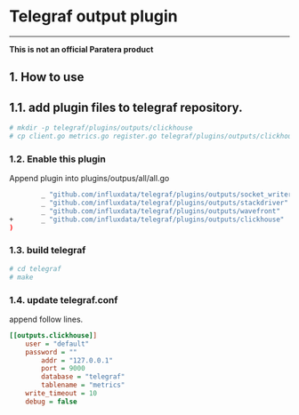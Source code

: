 # Telegraf output plugin 
-----

**This is not an official Paratera product**

## 1. How to use

## 1.1. add plugin files to telegraf repository.

```bash
# mkdir -p telegraf/plugins/outputs/clickhouse
# cp client.go metrics.go register.go telegraf/plugins/outputs/clickhouse
```

### 1.2. Enable this plugin

Append plugin into plugins/outpus/all/all.go

```bash
        _ "github.com/influxdata/telegraf/plugins/outputs/socket_writer"
        _ "github.com/influxdata/telegraf/plugins/outputs/stackdriver"
        _ "github.com/influxdata/telegraf/plugins/outputs/wavefront"
+       _ "github.com/influxdata/telegraf/plugins/outputs/clickhouse"
)
```

### 1.3. build telegraf

```bash
# cd telegraf
# make
```

### 1.4. update telegraf.conf

append follow lines.

```ini
[[outputs.clickhouse]]
	user = "default"
	password = ""
        addr = "127.0.0.1"
        port = 9000
        database = "telegraf"
        tablename = "metrics"
	write_timeout = 10
	debug = false
```
